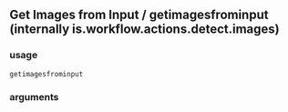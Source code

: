 
## Get Images from Input / getimagesfrominput (internally is.workflow.actions.detect.images)

### usage
`getimagesfrominput `

### arguments

